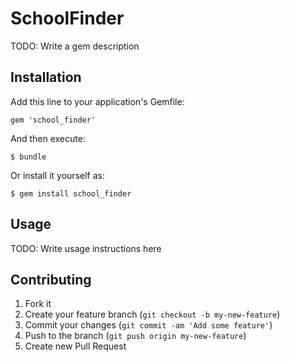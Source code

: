 # SchoolFinder

TODO: Write a gem description

## Installation

Add this line to your application's Gemfile:

    gem 'school_finder'

And then execute:

    $ bundle

Or install it yourself as:

    $ gem install school_finder

## Usage

TODO: Write usage instructions here

## Contributing

1. Fork it
2. Create your feature branch (`git checkout -b my-new-feature`)
3. Commit your changes (`git commit -am 'Add some feature'`)
4. Push to the branch (`git push origin my-new-feature`)
5. Create new Pull Request
